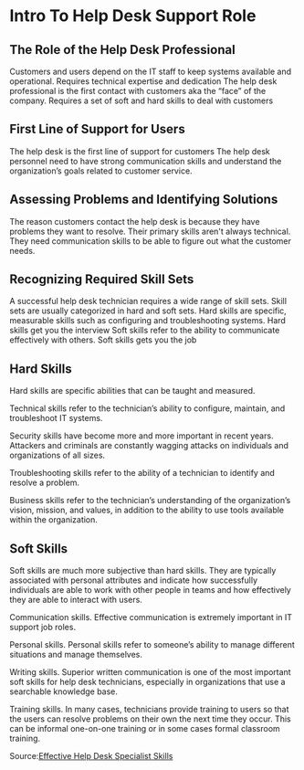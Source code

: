 # Intro To Help Desk Support Role
 
## The Role of the Help Desk Professional
Customers and users depend on the IT staff to keep systems available and operational. 
Requires technical expertise and dedication
The help desk professional is the first contact with customers aka the “face” of the company.
Requires a set of soft and hard skills to deal with customers


## First Line of Support for Users
The help desk is the first line of support for customers
 The help desk personnel need to have strong communication skills and understand the organization’s goals related to customer service.

## Assessing Problems and Identifying Solutions
The reason customers contact the help desk is because they have problems they want to resolve.
Their primary skills aren't always technical.
They need communication skills to be able to figure out what the customer needs.
 
## Recognizing Required Skill Sets
A successful help desk technician requires a wide range of skill sets.
Skill sets are usually categorized in hard and soft sets.
Hard skills are specific, measurable skills such as configuring and troubleshooting systems.
Hard skills get you the interview
Soft skills refer to the ability to communicate effectively with others.
Soft skills gets you the job

## Hard Skills
Hard skills are specific abilities that can be taught and measured. 

Technical skills refer to the technician’s ability to configure, maintain, and troubleshoot IT systems.

Security skills have become more and more important in recent years. Attackers and criminals are constantly wagging attacks on individuals and organizations of all sizes. 

Troubleshooting skills refer to the ability of a technician to identify and resolve a problem.

Business skills refer to the technician’s understanding of the organization’s vision, mission, and values, in addition to the ability to use tools available within the organization.

## Soft Skills
Soft skills are much more subjective than hard skills. They are typically associated with personal attributes and indicate how successfully individuals are able to work with other people in teams and how effectively they are able to interact with users.

Communication skills. Effective communication is extremely important in IT support job roles. 

Personal skills. Personal skills refer to someone’s ability to manage different situations and manage themselves.

Writing skills. Superior written communication is one of the most important soft skills for help desk technicians, especially in organizations that use a searchable knowledge base. 

Training skills. In many cases, technicians provide training to users so that the users can resolve problems on their own the next time they occur. This can be informal one-on-one training or in some cases formal classroom training.

 Source:[Effective Help Desk Specialist Skills](https://www.pearsonitcertification.com/articles/article.aspx?p=2260779&seqNum=5)
